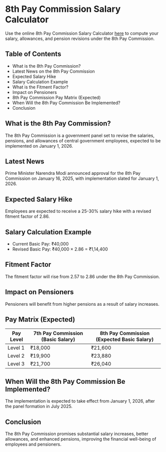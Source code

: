 # 8th Pay Commission Salary Calculator

Use the online 8th Pay Commission Salary Calculator [here](https://calculate8thpay.in/) to compute your salary, allowances, and pension revisions under the 8th Pay Commission.

## Table of Contents
- What is the 8th Pay Commission?
- Latest News on the 8th Pay Commission
- Expected Salary Hike
- Salary Calculation Example
- What is the Fitment Factor?
- Impact on Pensioners
- 8th Pay Commission Pay Matrix (Expected)
- When Will the 8th Pay Commission Be Implemented?
- Conclusion

## What is the 8th Pay Commission?
The 8th Pay Commission is a government panel set to revise the salaries, pensions, and allowances of central government employees, expected to be implemented on January 1, 2026.

## Latest News
Prime Minister Narendra Modi announced approval for the 8th Pay Commission on January 16, 2025, with implementation slated for January 1, 2026.

## Expected Salary Hike
Employees are expected to receive a 25-30% salary hike with a revised fitment factor of 2.86.

## Salary Calculation Example
- Current Basic Pay: ₹40,000
- Revised Basic Pay: ₹40,000 × 2.86 = ₹1,14,400

## Fitment Factor
The fitment factor will rise from 2.57 to 2.86 under the 8th Pay Commission.

## Impact on Pensioners
Pensioners will benefit from higher pensions as a result of salary increases.

## Pay Matrix (Expected)
| Pay Level | 7th Pay Commission (Basic Salary) | 8th Pay Commission (Expected Basic Salary) |
|-----------|----------------------------------|-------------------------------------------|
| Level 1   | ₹18,000                          | ₹21,600                                   |
| Level 2   | ₹19,900                          | ₹23,880                                   |
| Level 3   | ₹21,700                          | ₹26,040                                   |

## When Will the 8th Pay Commission Be Implemented?
The implementation is expected to take effect from January 1, 2026, after the panel formation in July 2025.

## Conclusion
The 8th Pay Commission promises substantial salary increases, better allowances, and enhanced pensions, improving the financial well-being of employees and pensioners.
